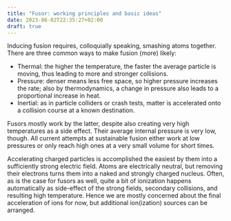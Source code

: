 ```yaml
---
title: "Fusor: working principles and basic ideas"
date: 2023-06-02T22:35:27+02:00
draft: true
---
```



Inducing fusion requires, colloquially speaking, smashing atoms together. There are three common ways to make fusion (more) likely:

- Thermal: the higher the temperature, the faster the average particle is moving, thus leading to more and stronger collisions.
- Pressure: denser means less free space, so higher pressure increases the rate; also by thermodynamics, a change in pressure also leads to a proportional increase in heat.
- Inertial: as in particle colliders or crash tests, matter is accelerated onto a collision course at a known destination.

Fusors mostly work by the latter, despite also creating very high temperatures as a side effect. Their average internal pressure is very low, though. All current attempts at sustainable fusion either work at low pressures or only reach high ones at a very small volume for short times.

Accelerating charged particles is accomplished the easiest by them into a sufficiently strong electric field. Atoms are electrically neutral, but removing their electrons turns them into a naked and strongly charged nucleus. Often, as is the case for fusors as well, quite a bit of ionization happens automatically as side-effect of the strong fields, secondary collisions, and resulting high temperature. Hence we are mostly concerned about the final acceleration of ions for now, but additional ion(ization) sources can be arranged.



